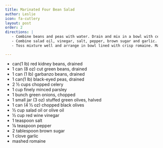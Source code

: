 ```yaml
---
title: Marinated Four Bean Salad
author: Leslie
icon: fa-cutlery
layout: post
order: 2
directions: |
   - Combine beans and peas with water. Drain and mix in a bowl with celery parsley, green onions, green olives and black olives.
   - Combine salad oil, vinegar, salt, pepper, brown sugar and garlic. Pour over bean mixture. Mix lightly, cover and refrigerate overnight.
   - Toss mixture well and arrange in bowl lined with crisp romaine. Makes about 8 servings.

---
```


<ul>
	<li>can(1 lb) red kidney beans, drained</li>
	<li>1 can (8 oz) cut green beans, drained</li>
	<li>1 can (1 lb) garbanzo beans, drained</li>
	<li>1 can(1 lb) black-eyed peas, drained</li>
	<li>2 ½ cups chopped celery</li>
	<li>1 cup finely minced parsley</li>
	<li>1 bunch green onions, chopped</li>
	<li>1 small jar (3 oz) stuffed green olives, halved</li>
	<li>1 can (4 ½ oz) chopped black olives</li>
	<li>½ cup salad oil or olive oil</li>
	<li>½ cup red wine vinegar</li>
	<li>1 teaspoon salt</li>
	<li>⅛ teaspoon pepper</li>
	<li>2 tablespoon brown sugar</li>
	<li>1 clove garlic</li>
	<li> mashed romaine</li>
</ul>